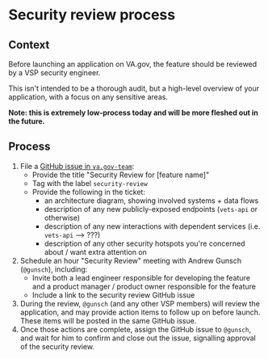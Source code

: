 # Security review process

## Context

Before launching an application on VA.gov, the feature should be reviewed by a VSP security engineer.

This isn't intended to be a thorough audit, but a high-level overview of your application, with a focus on any sensitive areas.

**Note: this is extremely low-process today and will be more fleshed out in the future.**

## Process

1. File a [GitHub issue in `va.gov-team`](https://github.com/department-of-veterans-affairs/va.gov-team/issues/new):
    * Provide the title "Security Review for [feature name]"
    * Tag with the label `security-review`
    * Provide the following in the ticket:
        * an architecture diagram, showing involved systems + data flows
        * description of any new publicly-exposed endpoints (`vets-api` or otherwise)
        * description of any new interactions with dependent services (i.e. `vets-api` --> ???)
        * description of any other security hotspots you're concerned about / want extra attention on
1. Schedule an hour "Security Review" meeting with Andrew Gunsch (`@gunsch`), including:
    * Invite both a lead engineer responsible for developing the feature and a product manager / product owner responsible for the feature
    * Include a link to the security review GitHub issue
1. During the review, `@gunsch` (and any other VSP members) will review the application, and may provide action items to follow up on before launch. These items will be posted in the same GitHub issue.
1. Once those actions are complete, assign the GitHub issue to `@gunsch`, and wait for him to confirm and close out the issue, signalling approval of the security review.
